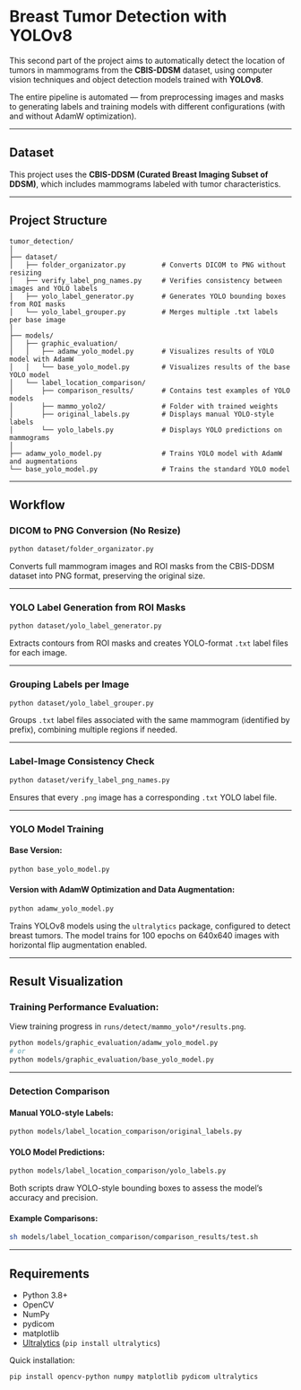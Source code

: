 # Breast Tumor Detection with YOLOv8

This second part of the project aims to automatically detect the location of tumors in mammograms from the **CBIS-DDSM** dataset, using computer vision techniques and object detection models trained with **YOLOv8**.

The entire pipeline is automated — from preprocessing images and masks to generating labels and training models with different configurations (with and without AdamW optimization).

---

## Dataset

This project uses the **CBIS-DDSM (Curated Breast Imaging Subset of DDSM)**, which includes mammograms labeled with tumor characteristics.

---

## Project Structure

```
tumor_detection/
│
├── dataset/
│   ├── folder_organizator.py         # Converts DICOM to PNG without resizing
│   ├── verify_label_png_names.py     # Verifies consistency between images and YOLO labels
│   ├── yolo_label_generator.py       # Generates YOLO bounding boxes from ROI masks
│   └── yolo_label_grouper.py         # Merges multiple .txt labels per base image
│
├── models/
│   ├── graphic_evaluation/
│   │   ├── adamw_yolo_model.py       # Visualizes results of YOLO model with AdamW
│   │   └── base_yolo_model.py        # Visualizes results of the base YOLO model
│   └── label_location_comparison/
│       ├── comparison_results/       # Contains test examples of YOLO models
│       ├── mammo_yolo2/              # Folder with trained weights
│       ├── original_labels.py        # Displays manual YOLO-style labels
│       └── yolo_labels.py            # Displays YOLO predictions on mammograms
│
├── adamw_yolo_model.py               # Trains YOLO model with AdamW and augmentations
└── base_yolo_model.py                # Trains the standard YOLO model
```

---

## Workflow

### DICOM to PNG Conversion (No Resize)

```bash
python dataset/folder_organizator.py
```

Converts full mammogram images and ROI masks from the CBIS-DDSM dataset into PNG format, preserving the original size.

---

### YOLO Label Generation from ROI Masks

```bash
python dataset/yolo_label_generator.py
```

Extracts contours from ROI masks and creates YOLO-format `.txt` label files for each image.

---

### Grouping Labels per Image

```bash
python dataset/yolo_label_grouper.py
```

Groups `.txt` label files associated with the same mammogram (identified by prefix), combining multiple regions if needed.

---

### Label-Image Consistency Check

```bash
python dataset/verify_label_png_names.py
```

Ensures that every `.png` image has a corresponding `.txt` YOLO label file.

---

### YOLO Model Training

#### Base Version:

```bash
python base_yolo_model.py
```

#### Version with AdamW Optimization and Data Augmentation:

```bash
python adamw_yolo_model.py
```

Trains YOLOv8 models using the `ultralytics` package, configured to detect breast tumors. The model trains for 100 epochs on 640x640 images with horizontal flip augmentation enabled.

---

## Result Visualization

### Training Performance Evaluation:

View training progress in `runs/detect/mammo_yolo*/results.png`.

```bash
python models/graphic_evaluation/adamw_yolo_model.py
# or
python models/graphic_evaluation/base_yolo_model.py
```

---

### Detection Comparison

#### Manual YOLO-style Labels:

```bash
python models/label_location_comparison/original_labels.py
```

#### YOLO Model Predictions:

```bash
python models/label_location_comparison/yolo_labels.py
```

Both scripts draw YOLO-style bounding boxes to assess the model’s accuracy and precision.

#### Example Comparisons:

```bash
sh models/label_location_comparison/comparison_results/test.sh
```

---

## Requirements

* Python 3.8+
* OpenCV
* NumPy
* pydicom
* matplotlib
* [Ultralytics](https://docs.ultralytics.com/) (`pip install ultralytics`)

Quick installation:

```bash
pip install opencv-python numpy matplotlib pydicom ultralytics
```
